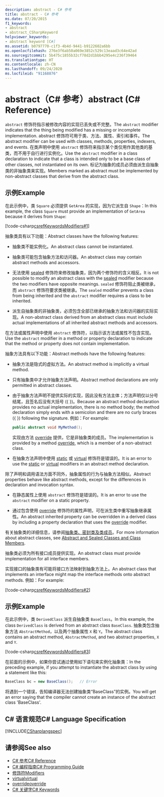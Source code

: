 ```yaml
---
description: abstract - C# 参考
title: abstract - C# 参考
ms.date: 07/20/2015
f1_keywords:
- abstract
- abstract_CSharpKeyword
helpviewer_keywords:
- abstract keyword [C#]
ms.assetid: b0797770-c1f3-4b4d-9441-b9122602a6bb
ms.openlocfilehash: 276e3f6ab50a069e3852c529c13eaad3c64e42ad
ms.sourcegitcommit: 5b475c1855b32cf78d2d1bbb4295e4c236f39464
ms.translationtype: HT
ms.contentlocale: zh-CN
ms.lasthandoff: 09/24/2020
ms.locfileid: "91168876"
---
```

# <a name="abstract-c-reference"></a><span data-ttu-id="8911d-103">abstract（C# 参考）</span><span class="sxs-lookup"><span data-stu-id="8911d-103">abstract (C# Reference)</span></span>

<span data-ttu-id="8911d-104">`abstract` 修饰符指示被修改内容的实现已丢失或不完整。</span><span class="sxs-lookup"><span data-stu-id="8911d-104">The `abstract` modifier indicates that the thing being modified has a missing or incomplete implementation.</span></span> <span data-ttu-id="8911d-105">abstract 修饰符可用于类、方法、属性、索引和事件。</span><span class="sxs-lookup"><span data-stu-id="8911d-105">The abstract modifier can be used with classes, methods, properties, indexers, and events.</span></span> <span data-ttu-id="8911d-106">在类声明中使用 `abstract` 修饰符来指示某个类仅用作其他类的基类，而不用于自行进行实例化。</span><span class="sxs-lookup"><span data-stu-id="8911d-106">Use the `abstract` modifier in a class declaration to indicate that a class is intended only to be a base class of other classes, not instantiated on its own.</span></span> <span data-ttu-id="8911d-107">标记为抽象的成员必须由派生自抽象类的非抽象类来实现。</span><span class="sxs-lookup"><span data-stu-id="8911d-107">Members marked as abstract must be implemented by non-abstract classes that derive from the abstract class.</span></span>
  
## <a name="example"></a><span data-ttu-id="8911d-108">示例</span><span class="sxs-lookup"><span data-stu-id="8911d-108">Example</span></span>  

 <span data-ttu-id="8911d-109">在此示例中，类 `Square` 必须提供 `GetArea` 的实现，因为它派生自 `Shape`：</span><span class="sxs-lookup"><span data-stu-id="8911d-109">In this example, the class `Square` must provide an implementation of `GetArea` because it derives from `Shape`:</span></span>  
  
 [!code-csharp[csrefKeywordsModifiers#1](~/samples/snippets/csharp/VS_Snippets_VBCSharp/csrefKeywordsModifiers/CS/csrefKeywordsModifiers.cs#1)]
  
 <span data-ttu-id="8911d-110">抽象类具有以下功能：</span><span class="sxs-lookup"><span data-stu-id="8911d-110">Abstract classes have the following features:</span></span>  
  
- <span data-ttu-id="8911d-111">抽象类不能实例化。</span><span class="sxs-lookup"><span data-stu-id="8911d-111">An abstract class cannot be instantiated.</span></span>  
  
- <span data-ttu-id="8911d-112">抽象类可能包含抽象方法和访问器。</span><span class="sxs-lookup"><span data-stu-id="8911d-112">An abstract class may contain abstract methods and accessors.</span></span>  
  
- <span data-ttu-id="8911d-113">无法使用 [sealed](./sealed.md) 修饰符来修改抽象类，因为两个修饰符的含义相反。</span><span class="sxs-lookup"><span data-stu-id="8911d-113">It is not possible to modify an abstract class with the [sealed](./sealed.md) modifier because the two modifiers have opposite meanings.</span></span> <span data-ttu-id="8911d-114">`sealed` 修饰符阻止类被继承，而 `abstract` 修饰符要求类被继承。</span><span class="sxs-lookup"><span data-stu-id="8911d-114">The `sealed` modifier prevents a class from being inherited and the `abstract` modifier requires a class to be inherited.</span></span>  
  
- <span data-ttu-id="8911d-115">派生自抽象类的非抽象类，必须包含全部已继承的抽象方法和访问器的实际实现。</span><span class="sxs-lookup"><span data-stu-id="8911d-115">A non-abstract class derived from an abstract class must include actual implementations of all inherited abstract methods and accessors.</span></span>  
  
 <span data-ttu-id="8911d-116">在方法或属性声明中使用 `abstract` 修饰符，以指示该方法或属性不包含实现。</span><span class="sxs-lookup"><span data-stu-id="8911d-116">Use the `abstract` modifier in a method or property declaration to indicate that the method or property does not contain implementation.</span></span>  
  
 <span data-ttu-id="8911d-117">抽象方法具有以下功能：</span><span class="sxs-lookup"><span data-stu-id="8911d-117">Abstract methods have the following features:</span></span>  
  
- <span data-ttu-id="8911d-118">抽象方法是隐式的虚拟方法。</span><span class="sxs-lookup"><span data-stu-id="8911d-118">An abstract method is implicitly a virtual method.</span></span>  
  
- <span data-ttu-id="8911d-119">只有抽象类中才允许抽象方法声明。</span><span class="sxs-lookup"><span data-stu-id="8911d-119">Abstract method declarations are only permitted in abstract classes.</span></span>  
  
- <span data-ttu-id="8911d-120">由于抽象方法声明不提供实际的实现，因此没有方法主体；方法声明仅以分号结尾，且签名后没有大括号 ({ })。</span><span class="sxs-lookup"><span data-stu-id="8911d-120">Because an abstract method declaration provides no actual implementation, there is no method body; the method declaration simply ends with a semicolon and there are no curly braces ({ }) following the signature.</span></span> <span data-ttu-id="8911d-121">例如：</span><span class="sxs-lookup"><span data-stu-id="8911d-121">For example:</span></span>  
  
    ```csharp  
    public abstract void MyMethod();  
    ```  
  
     <span data-ttu-id="8911d-122">实现由方法 [override](./override.md) 提供，它是非抽象类的成员。</span><span class="sxs-lookup"><span data-stu-id="8911d-122">The implementation is provided by a method [override](./override.md), which is a member of a non-abstract class.</span></span>  
  
- <span data-ttu-id="8911d-123">在抽象方法声明中使用 [static](./static.md) 或 [virtual](./virtual.md) 修饰符是错误的。</span><span class="sxs-lookup"><span data-stu-id="8911d-123">It is an error to use the [static](./static.md) or [virtual](./virtual.md) modifiers in an abstract method declaration.</span></span>  
  
 <span data-ttu-id="8911d-124">除了声明和调用语法方面不同外，抽象属性的行为与抽象方法相似。</span><span class="sxs-lookup"><span data-stu-id="8911d-124">Abstract properties behave like abstract methods, except for the differences in declaration and invocation syntax.</span></span>  
  
- <span data-ttu-id="8911d-125">在静态属性上使用 `abstract` 修饰符是错误的。</span><span class="sxs-lookup"><span data-stu-id="8911d-125">It is an error to use the `abstract` modifier on a static property.</span></span>  
  
- <span data-ttu-id="8911d-126">通过包含使用 [override](./override.md) 修饰符的属性声明，可在派生类中重写抽象继承属性。</span><span class="sxs-lookup"><span data-stu-id="8911d-126">An abstract inherited property can be overridden in a derived class by including a property declaration that uses the [override](./override.md) modifier.</span></span>  
  
 <span data-ttu-id="8911d-127">有关抽象类的详细信息，请参阅[抽象类、密封类及类成员](../../programming-guide/classes-and-structs/abstract-and-sealed-classes-and-class-members.md)。</span><span class="sxs-lookup"><span data-stu-id="8911d-127">For more information about abstract classes, see [Abstract and Sealed Classes and Class Members](../../programming-guide/classes-and-structs/abstract-and-sealed-classes-and-class-members.md).</span></span>  
  
 <span data-ttu-id="8911d-128">抽象类必须为所有接口成员提供实现。</span><span class="sxs-lookup"><span data-stu-id="8911d-128">An abstract class must provide implementation for all interface members.</span></span>  
  
 <span data-ttu-id="8911d-129">实现接口的抽象类有可能将接口方法映射到抽象方法上。</span><span class="sxs-lookup"><span data-stu-id="8911d-129">An abstract class that implements an interface might map the interface methods onto abstract methods.</span></span> <span data-ttu-id="8911d-130">例如：</span><span class="sxs-lookup"><span data-stu-id="8911d-130">For example:</span></span>  
  
[!code-csharp[csrefKeywordsModifiers#2](~/samples/snippets/csharp/VS_Snippets_VBCSharp/csrefKeywordsModifiers/CS/csrefKeywordsModifiers.cs#2)]
  
## <a name="example"></a><span data-ttu-id="8911d-131">示例</span><span class="sxs-lookup"><span data-stu-id="8911d-131">Example</span></span>  

 <span data-ttu-id="8911d-132">在此示例中，类 `DerivedClass` 派生自抽象类 `BaseClass`。</span><span class="sxs-lookup"><span data-stu-id="8911d-132">In this example, the class `DerivedClass` is derived from an abstract class `BaseClass`.</span></span> <span data-ttu-id="8911d-133">抽象类包含抽象方法 `AbstractMethod`，以及两个抽象属性 `X` 和 `Y`。</span><span class="sxs-lookup"><span data-stu-id="8911d-133">The abstract class contains an abstract method, `AbstractMethod`, and two abstract properties, `X` and `Y`.</span></span>  
  
[!code-csharp[csrefKeywordsModifiers#3](~/samples/snippets/csharp/VS_Snippets_VBCSharp/csrefKeywordsModifiers/CS/csrefKeywordsModifiers.cs#3)]
  
 <span data-ttu-id="8911d-134">在前面的示例中，如果你尝试通过使用如下语句来实例化抽象类：</span><span class="sxs-lookup"><span data-stu-id="8911d-134">In the preceding example, if you attempt to instantiate the abstract class by using a statement like this:</span></span>  
  
```csharp
BaseClass bc = new BaseClass();   // Error  
```  
  
<span data-ttu-id="8911d-135">将遇到一个错误，告知编译器无法创建抽象类“BaseClass”的实例。</span><span class="sxs-lookup"><span data-stu-id="8911d-135">You will get an error saying that the compiler cannot create an instance of the abstract class 'BaseClass'.</span></span>  
  
## <a name="c-language-specification"></a><span data-ttu-id="8911d-136">C# 语言规范</span><span class="sxs-lookup"><span data-stu-id="8911d-136">C# Language Specification</span></span>  

 [!INCLUDE[CSharplangspec](~/includes/csharplangspec-md.md)]  
  
## <a name="see-also"></a><span data-ttu-id="8911d-137">请参阅</span><span class="sxs-lookup"><span data-stu-id="8911d-137">See also</span></span>

- [<span data-ttu-id="8911d-138">C# 参考</span><span class="sxs-lookup"><span data-stu-id="8911d-138">C# Reference</span></span>](../index.md)
- [<span data-ttu-id="8911d-139">C# 编程指南</span><span class="sxs-lookup"><span data-stu-id="8911d-139">C# Programming Guide</span></span>](../../programming-guide/index.md)
- [<span data-ttu-id="8911d-140">修饰符</span><span class="sxs-lookup"><span data-stu-id="8911d-140">Modifiers</span></span>](index.md)
- [<span data-ttu-id="8911d-141">virtual</span><span class="sxs-lookup"><span data-stu-id="8911d-141">virtual</span></span>](./virtual.md)
- [<span data-ttu-id="8911d-142">override</span><span class="sxs-lookup"><span data-stu-id="8911d-142">override</span></span>](./override.md)
- [<span data-ttu-id="8911d-143">C# 关键字</span><span class="sxs-lookup"><span data-stu-id="8911d-143">C# Keywords</span></span>](./index.md)
